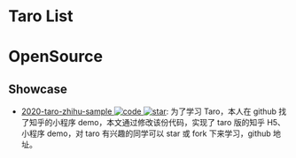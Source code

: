 # Taro List

# OpenSource

## Showcase

- [2020-taro-zhihu-sample ![code](https://martrix-usa.oss-accelerate.aliyuncs.com/logo/code.svg) ![star](https://img.shields.io/github/stars/NervJS/taro-zhihu-sample)](https://github.com/NervJS/taro-zhihu-sample): 为了学习 Taro，本人在 github 找了知乎的小程序 demo，本文通过修改该份代码，实现了 taro 版的知乎 H5、小程序 demo，对 taro 有兴趣的同学可以 star 或 fork 下来学习，github 地址。
